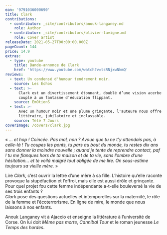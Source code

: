 ```yaml
---
ean: '9791036000690'
title: Clark
contributions:
  - contributor: _site/contributors/anouk-langaney.md
    role: Author
  - contributor: _site/contributors/olivier-lavigne.md
    role: Cover artist
releaseDate: 2021-05-27T00:00:00.000Z
pageCount: 144
price: 14.9
extras:
  - type: youtube
    title: Bande-annonce de Clark
    href: 'https://www.youtube.com/watch?v=tsRNjxwNkmQ'
reviews:
  - text: Un condensé d'humour tendrement noir.
    source: Les Échos
  - text: >-
      Clark est un divertissement étonnant, doublé d’une vision acerbe du monde,
      couplé à un fantasme d’éducation flippant.
    source: EmOtionS
  - text: >-
      Avec un humour noir et une plume grinçante, l'auteure nous offre un ovni
      littéraire, jubilatoire et inclassable.
    source: Télé 7 Jours
coverImage: /covers/clark.jpg
---
```


« *... et hop ! Coincée. Pas mal, non ? Avoue que tu ne t’y attendais pas, à celle-là ! Tu coupes les ponts, tu pars au bout du monde, tu restes dix ans sans donner la moindre nouvelle ; quand je tente de reprendre contact, paf ! tu me flanques hors de ta maison et de ta vie, sans l’ombre d’une hésitation… et te voilà malgré tout obligée de me lire. On sous-estime toujours sa vieille mère.* »

Lire *Clark*, c’est ouvrir la lettre d’une mère à sa fille. L’histoire qu’elle raconte provoque la stupéfaction et l’effroi, mais elle est aussi drôle et grinçante. Pour quel projet fou cette femme indépendante a-t-elle bouleversé la vie de ses trois enfants ?\
*Clark* pose des questions actuelles et intemporelles sur la maternité, le rôle de la femme et l’écoterrorisme. En ligne de mire, le monde que nous laissons à nos enfants.

Anouk Langaney vit à Ajaccio et enseigne la littérature à l’université de Corse. On lui doit *Même pas morte*, *Cannibal Tour* et le roman jeunesse *Le Temps des hordes*.
